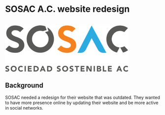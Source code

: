 # SOSAC A.C. website redesign
<br>
<img src="src/img/full-logo.png" height=150px>

## Background

SOSAC needed a redesign for their website that was outdated. They wanted to have more presence online by updating their website and be more active in social networks.
